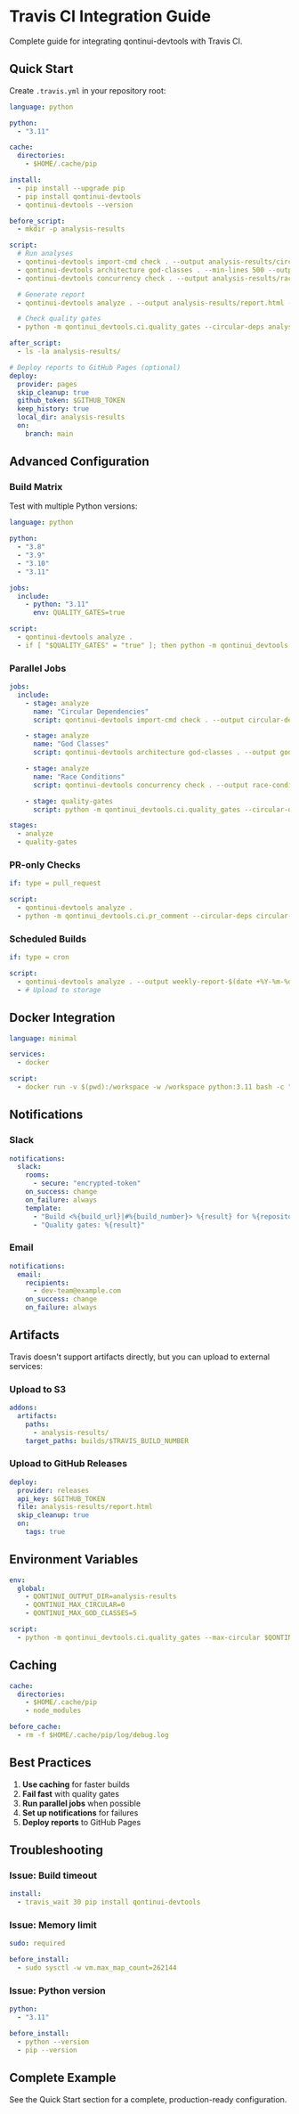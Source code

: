 # Travis CI Integration Guide

Complete guide for integrating qontinui-devtools with Travis CI.

## Quick Start

Create `.travis.yml` in your repository root:

```yaml
language: python

python:
  - "3.11"

cache:
  directories:
    - $HOME/.cache/pip

install:
  - pip install --upgrade pip
  - pip install qontinui-devtools
  - qontinui-devtools --version

before_script:
  - mkdir -p analysis-results

script:
  # Run analyses
  - qontinui-devtools import-cmd check . --output analysis-results/circular-deps.json --format json || true
  - qontinui-devtools architecture god-classes . --min-lines 500 --output analysis-results/god-classes.json --format json || true
  - qontinui-devtools concurrency check . --output analysis-results/race-conditions.json --format json || true

  # Generate report
  - qontinui-devtools analyze . --output analysis-results/report.html --format html || true

  # Check quality gates
  - python -m qontinui_devtools.ci.quality_gates --circular-deps analysis-results/circular-deps.json --god-classes analysis-results/god-classes.json --race-conditions analysis-results/race-conditions.json --max-circular 0 --max-god-classes 5 --max-race-critical 0

after_script:
  - ls -la analysis-results/

# Deploy reports to GitHub Pages (optional)
deploy:
  provider: pages
  skip_cleanup: true
  github_token: $GITHUB_TOKEN
  keep_history: true
  local_dir: analysis-results
  on:
    branch: main
```

## Advanced Configuration

### Build Matrix

Test with multiple Python versions:

```yaml
language: python

python:
  - "3.8"
  - "3.9"
  - "3.10"
  - "3.11"

jobs:
  include:
    - python: "3.11"
      env: QUALITY_GATES=true

script:
  - qontinui-devtools analyze .
  - if [ "$QUALITY_GATES" = "true" ]; then python -m qontinui_devtools.ci.quality_gates --strict; fi
```

### Parallel Jobs

```yaml
jobs:
  include:
    - stage: analyze
      name: "Circular Dependencies"
      script: qontinui-devtools import-cmd check . --output circular-deps.json --format json

    - stage: analyze
      name: "God Classes"
      script: qontinui-devtools architecture god-classes . --output god-classes.json --format json

    - stage: analyze
      name: "Race Conditions"
      script: qontinui-devtools concurrency check . --output race-conditions.json --format json

    - stage: quality-gates
      script: python -m qontinui_devtools.ci.quality_gates --circular-deps circular-deps.json --max-circular 0

stages:
  - analyze
  - quality-gates
```

### PR-only Checks

```yaml
if: type = pull_request

script:
  - qontinui-devtools analyze .
  - python -m qontinui_devtools.ci.pr_comment --circular-deps circular-deps.json --pr-number $TRAVIS_PULL_REQUEST --output pr-comment.md
```

### Scheduled Builds

```yaml
if: type = cron

script:
  - qontinui-devtools analyze . --output weekly-report-$(date +%Y-%m-%d).html
  - # Upload to storage
```

## Docker Integration

```yaml
language: minimal

services:
  - docker

script:
  - docker run -v $(pwd):/workspace -w /workspace python:3.11 bash -c "pip install qontinui-devtools && qontinui-devtools analyze ."
```

## Notifications

### Slack

```yaml
notifications:
  slack:
    rooms:
      - secure: "encrypted-token"
    on_success: change
    on_failure: always
    template:
      - "Build <%{build_url}|#%{build_number}> %{result} for %{repository_slug}"
      - "Quality gates: %{result}"
```

### Email

```yaml
notifications:
  email:
    recipients:
      - dev-team@example.com
    on_success: change
    on_failure: always
```

## Artifacts

Travis doesn't support artifacts directly, but you can upload to external services:

### Upload to S3

```yaml
addons:
  artifacts:
    paths:
      - analysis-results/
    target_paths: builds/$TRAVIS_BUILD_NUMBER
```

### Upload to GitHub Releases

```yaml
deploy:
  provider: releases
  api_key: $GITHUB_TOKEN
  file: analysis-results/report.html
  skip_cleanup: true
  on:
    tags: true
```

## Environment Variables

```yaml
env:
  global:
    - QONTINUI_OUTPUT_DIR=analysis-results
    - QONTINUI_MAX_CIRCULAR=0
    - QONTINUI_MAX_GOD_CLASSES=5

script:
  - python -m qontinui_devtools.ci.quality_gates --max-circular $QONTINUI_MAX_CIRCULAR
```

## Caching

```yaml
cache:
  directories:
    - $HOME/.cache/pip
    - node_modules

before_cache:
  - rm -f $HOME/.cache/pip/log/debug.log
```

## Best Practices

1. **Use caching** for faster builds
2. **Fail fast** with quality gates
3. **Run parallel jobs** when possible
4. **Set up notifications** for failures
5. **Deploy reports** to GitHub Pages

## Troubleshooting

### Issue: Build timeout

```yaml
install:
  - travis_wait 30 pip install qontinui-devtools
```

### Issue: Memory limit

```yaml
sudo: required

before_install:
  - sudo sysctl -w vm.max_map_count=262144
```

### Issue: Python version

```yaml
python:
  - "3.11"

before_install:
  - python --version
  - pip --version
```

## Complete Example

See the Quick Start section for a complete, production-ready configuration.
